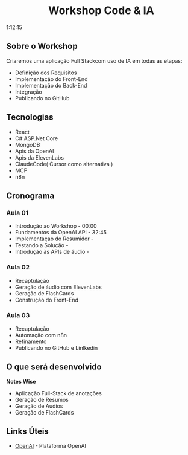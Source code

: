<div align="center"><h1>Workshop Code & IA</h1></div>
1:12:15

## Sobre o Workshop
Criaremos uma aplicação Full Stackcom uso de IA em todas as etapas:
* Definição dos Requisitos
* Implementação do Front-End
* Implementação do Back-End
* Integração
* Publicando no GitHub

## Tecnologias   
* React
* C# ASP.Net Core
* MongoDB
* Apis da OpenAI
* Apis da ElevenLabs
* ClaudeCode( Cursor como alternativa )
* MCP
* n8n

## Cronograma
### Aula 01
  * Introdução ao Workshop      - 00:00
  * Fundamentos da OpenAI API   - 32:45
  * Implementaçao do Resumidor  -
  * Testando a Solução          -         
  * Introdução às APIs de áudio - 
### Aula 02
  * Recaptulação
  * Geração de áudio com ElevenLabs
  * Geração de FlashCards
  * Construção do Front-End
### Aula 03
  * Recaptulação
  * Automação com n8n
  * Refinamento
  * Publicando no GitHub e Linlkedin
  
## O que será desenvolvido
**Notes Wise** 
* Aplicação Full-Stack de anotações
* Geração de Resumos
* Geração de Audios
* Geração de FlashCards





## Links Úteis 
* [OpenAI](https://platform.openai.com/signup) - Plataforma OpenAI

  
